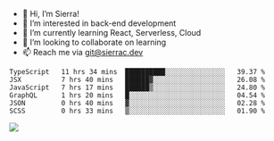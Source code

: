 - 👋 Hi, I’m Sierra!
- 👀 I’m interested in back-end development
- 🌱 I’m currently learning React, Serverless, Cloud
- 💞️ I’m looking to collaborate on learning
- 📫 Reach me via git@sierrac.dev

<!--START_SECTION:waka-->

```text
TypeScript   11 hrs 34 mins  ██████████░░░░░░░░░░░░░░░   39.37 %
JSX          7 hrs 40 mins   ██████▓░░░░░░░░░░░░░░░░░░   26.08 %
JavaScript   7 hrs 17 mins   ██████▒░░░░░░░░░░░░░░░░░░   24.80 %
GraphQL      1 hrs 20 mins   █░░░░░░░░░░░░░░░░░░░░░░░░   04.54 %
JSON         0 hrs 40 mins   ▓░░░░░░░░░░░░░░░░░░░░░░░░   02.28 %
SCSS         0 hrs 33 mins   ▒░░░░░░░░░░░░░░░░░░░░░░░░   01.90 %
```

<!--END_SECTION:waka-->


![](https://hit.yhype.me/github/profile?user_id=7351311)
